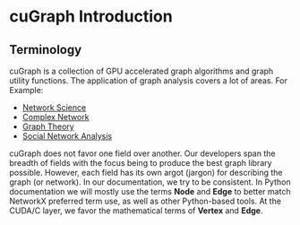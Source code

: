 
# cuGraph Introduction


## Terminology

cuGraph is a collection of GPU accelerated graph algorithms and graph utility
functions. The application of graph analysis covers a lot of areas.
For Example:
* [Network Science](https://en.wikipedia.org/wiki/Network_science)
* [Complex Network](https://en.wikipedia.org/wiki/Complex_network)
* [Graph Theory](https://en.wikipedia.org/wiki/Graph_theory)
* [Social Network Analysis](https://en.wikipedia.org/wiki/Social_network_analysis)

cuGraph does not favor one field over another.  Our developers span the
breadth of fields with the focus being to produce the best graph library
possible.  However, each field has its own argot (jargon) for describing the
graph (or network).  In our documentation, we try to be consistent.  In Python
documentation we will mostly use the terms __Node__ and __Edge__ to better
match NetworkX preferred term use, as well as other Python-based tools.  At
the CUDA/C layer, we favor the mathematical terms of __Vertex__ and __Edge__.  

